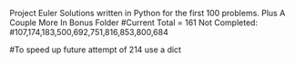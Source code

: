 Project Euler
 Solutions written in Python for the first 100
 problems. 
 Plus A Couple More In Bonus Folder
#Current Total = 161
Not Completed:
#107,174,183,500,692,751,816,853,800,684

#To speed up future attempt of 214 use a dict